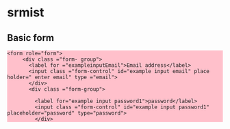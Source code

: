 # srmist
<h2> Basic form</h2>
<div class="row">
<div class="col-sm-5" style ="background:pink">
<div class="panel-body">
    
    <form role="form">
         <div class ="form- group">
           <label for ="exampleinputEmail">Email address</label>
           <input class ="form-control" id="example input email" place holder=" enter email" type ="email">
           </div>
           <div class ="form-group">
           
             <label for="example input password1">password</label>
             <input class ="form-control" id="example input password1" placeholder="password" type="password">
             </div>

